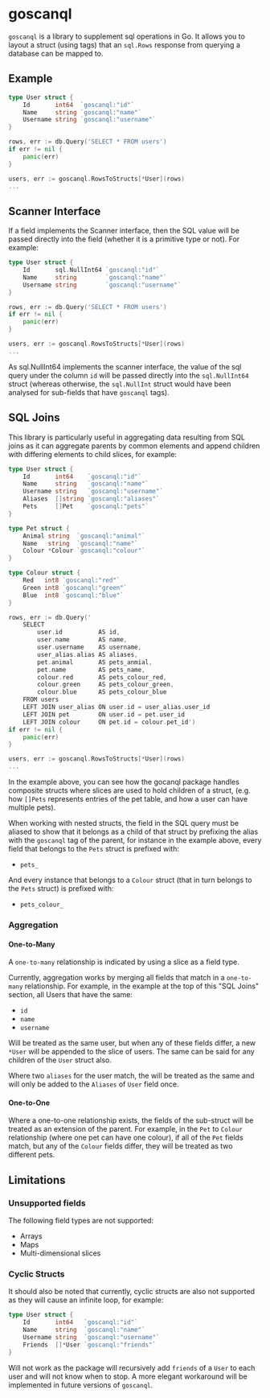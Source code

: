 # goscanql

`goscanql` is a library to supplement sql operations in Go. It allows you to layout a struct (using tags) that an 
`sql.Rows` response from querying a database can be mapped to.



## Example

```go
type User struct {
	Id       int64  `goscanql:"id"`
	Name     string `goscanql:"name"`
	Username string `goscanql:"username"`
}

rows, err := db.Query('SELECT * FROM users')
if err != nil {
	panic(err)
}

users, err := goscanql.RowsToStructs[*User](rows)
...
```



## Scanner Interface

If a field implements the Scanner interface, then the SQL value will be passed directly into the field (whether it 
is a primitive type or not). For example:

```go
type User struct {
	Id       sql.NullInt64 `goscanql:"id"`
	Name     string        `goscanql:"name"`
	Username string        `goscanql:"username"`
}

rows, err := db.Query('SELECT * FROM users')
if err != nil {
	panic(err)
}

users, err := goscanql.RowsToStructs[*User](rows)
...
```

As sql.NullInt64 implements the scanner interface, the value of the sql query under the column `id` will be passed
directly into the `sql.NullInt64` struct (whereas otherwise, the `sql.NullInt` struct would have been analysed for 
sub-fields that have `goscanql` tags).



## SQL Joins

This library is particularly useful in aggregating data resulting from SQL joins as it can aggregate parents by 
common elements and append children with differing elements to child slices, for example:

```go
type User struct {
	Id       int64    `goscanql:"id"`
	Name     string   `goscanql:"name"`
	Username string   `goscanql:"username"`
	Aliases  []string `goscanql:"aliases"`
	Pets     []Pet    `goscanql:"pets"`
}

type Pet struct {
	Animal string  `goscanql:"animal"`
	Name   string  `goscanql:"name"`
	Colour *Colour `goscanql:"colour"`
}

type Colour struct {
	Red   int8 `goscanql:"red"`
	Green int8 `goscanql:"green"`
	Blue  int8 `goscanql:"blue"`
}

rows, err := db.Query('
    SELECT
        user.id          AS id, 
		user.name        AS name,
		user.username    AS username,
		user_alias.alias AS aliases,
		pet.animal       AS pets_anmial,
		pet.name         AS pets_name,
		colour.red       AS pets_colour_red,
		colour.green     AS pets_colour_green,
		colour.blue      AS pets_colour_blue
    FROM users
    LEFT JOIN user_alias ON user.id = user_alias.user_id
    LEFT JOIN pet        ON user.id = pet.user_id
    LEFT JOIN colour     ON pet.id = colour.pet_id')
if err != nil {
	panic(err)
}

users, err := goscanql.RowsToStructs[*User](rows)
...
```

In the example above, you can see how the gocanql package handles composite structs where slices are used to hold 
children of a struct, (e.g. how `[]Pets` represents entries of the pet table, and how a user can have multiple pets).

When working with nested structs, the field in the SQL query must be aliased to show that it belongs as a child of 
that struct by prefixing the alias with the `goscanql` tag of the parent, for instance in the example above, every 
field that belongs to the `Pets` struct is prefixed with:

- `pets_`

And every instance that belongs to a `Colour` struct (that in turn belongs to the `Pets` struct) is prefixed with:

- `pets_colour_`


### Aggregation

#### One-to-Many

A `one-to-many` relationship is indicated by using a slice as a field type. 

Currently, aggregation works by merging all fields that match in a `one-to-many` relationship. For example, in the 
example at the top of this "SQL Joins" section, all Users that have the same:

- `id`
- `name`
- `username`

Will be treated as the same user, but when any of these fields differ, a new `*User` will be appended to the slice 
of users. The same can be said for any children of the `User` struct also.

Where two `aliases` for the user match, the will be treated as the same and will only be added to the `Aliases` 
of `User` field once.

#### One-to-One

Where a one-to-one relationship exists, the fields of the sub-struct will be treated as an extension of the parent. 
For example, in the `Pet` to `Colour` relationship (where one pet can have one colour), if all of the `Pet` fields 
match, but any of the `Colour` fields differ, they will be treated as two different pets.



## Limitations

### Unsupported fields

The following field types are not supported:
- Arrays
- Maps
- Multi-dimensional slices

### Cyclic Structs

It should also be noted that currently, cyclic structs are also not supported as they will cause an infinite loop, 
for example:

```go
type User struct {
	Id       int64   `goscanql:"id"`
	Name     string  `goscanql:"name"`
	Username string  `goscanql:"username"`
	Friends  []*User `goscanql:"friends"`
}
```

Will not work as the package will recursively add `friends` of a `User` to each user and will not know when to stop. 
A more elegant workaround will be implemented in future versions of `goscanql`.

